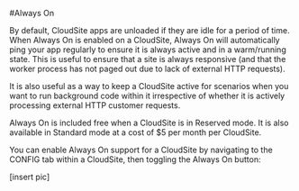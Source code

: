 #Always On

By default, CloudSite apps are unloaded if they are idle for a period of time. When Always On is enabled on a CloudSite, Always On will automatically ping your app regularly to ensure it is always active and in a warm/running state. This is useful to ensure that a site is always responsive (and that the worker process has not paged out due to lack of external HTTP requests).

It is also useful as a way to keep a CloudSite active for scenarios when you want to run background code within it irrespective of whether it is actively processing external HTTP customer requests.

Always On is included free when a CloudSite is in Reserved mode. It is also available in Standard mode at a cost of $5 per month per CloudSite.

You can enable Always On support for a CloudSite by navigating to the CONFIG tab within a CloudSite, then toggling the Always On button:

[insert pic]